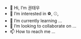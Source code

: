 - 👋 Hi, I’m 권태우
- 👀 I’m interested in ⚽️, ⚾️, 
- 🌱 I’m currently learning ...
- 💞️ I’m looking to collaborate on ...
- 📫 How to reach me ...

<!---
boifromangye/boifromangye is a ✨ special ✨ repository because its `README.md` (this file) appears on your GitHub profile.
You can click the Preview link to take a look at your changes.
--->

